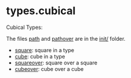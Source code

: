 types.cubical
=============

Cubical Types:

The files [path](../../init/path.hlean) and [pathover](../../init/pathover.hlean) are in the [init/](../../init/init.md) folder.

* [square](square.hlean): square in a type
* [cube](cube.hlean): cube in a type
* [squareover](squareover.hlean): square over a square
* [cubeover](cubeover.hlean): cube over a cube